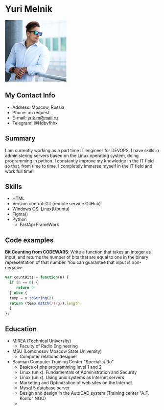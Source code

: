 # Yuri Melnik

![my Avatar](Avatar.jpg "Аватар")

## My Contact Info

* Address: Moscow, Russia
* Phone: on request
* E-mail: <yrik.m@mail.ru>
* Telegram: @Hdbvfhhx

## Summary

I am currently working as a part time IT engineer for DEVOPS. I have skills in administering servers based on the Linux operating system, doing programming in python. I constantly improve my knowledge in the IT field so that, from time to time, I completely immerse myself in the IT field and work full time!

## Skills

* HTML
* Version control: Git (remote service GitHub).
* Windows OS, Linux(Ubuntu)
* Figma()
* Python
  * FastApi FrameWork

## Code examples

**Bit Counting from CODEWARS**: Write a function that takes an integer as input, and returns the number of bits that are equal to one in the binary representation of that number. You can guarantee that input is non-negative.

```javascript
var countBits = function(n) {
  if (n == 0) {
     return 0
  } else {
  temp = n.toString(2)
  return (temp.match(/1/g)).length
  }
};
```

## Education

* MIREA (Technical University)
  * Faculty of Radio Engineering
* MSU (Lomonosov Moscow State University)
  * Сomputer relations designer
* Bauman Computer Training Center "Specialist.Ru"
  * Basics of php programming level 1 and 2
  * Linux (unix). Fundamentals of Administration and Security
  * Linux (unix). Using unix systems as Internet servers
  * Marketing and Optimization of web sites on the Internet
  * Mysql 5 database server
  * Design and design in the AutoCAD system (Training center "A.F. Konto" NOU)
  * 
